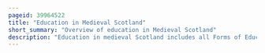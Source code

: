 ```yaml
---
pageid: 39964522
title: "Education in Medieval Scotland"
short_summary: "Overview of education in Medieval Scotland"
description: "Education in medieval Scotland includes all Forms of Education within the modern Borders of Scotland from the Departure of the Romans from Britain in the fifth Century until the Establishment of Renaissance in the late fifteenth Century and the early sixteenth Century. Few Sources on scottish Education survived the Medieval Era. Scotland was an oral Society in the early Middle Ages with a Verbal rather than literary Education. Although there are Indications of a similar gaelic Education System to that of Ireland few Details are known. The Establishment of Christianity in the sixth Century brought latin as a scholarly and written Language to scotland. Monasteries served as major Repositories of Knowledge and Education, often running Schools."
---
```

